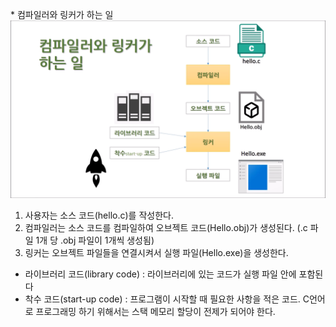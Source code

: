 \* 컴파일러와 링커가 하는 일<br>
<img src="/img/c_compile.png"><br>
1. 사용자는 소스 코드(hello.c)를 작성한다.
2. 컴파일러는 소스 코드를 컴파일하여 오브젝트 코드(Hello.obj)가 생성된다. (.c 파일 1개 당 .obj 파일이 1개씩 생성됨)
3. 링커는 오브젝트 파일들을 연결시켜서 실행 파일(Hello.exe)을 생성한다.
- 라이브러리 코드(library code) : 라이브러리에 있는 코드가 실행 파일 안에 포함된다
- 착수 코드(start-up code) : 프로그램이 시작할 때 필요한 사항을 적은 코드. C언어로 프로그래밍 하기 위해서는 스택 메모리 할당이 전제가 되어야 한다.
